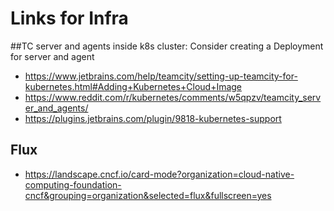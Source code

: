 # Links for Infra
##TC server and agents inside k8s cluster:
Consider creating a Deployment for server and agent
- https://www.jetbrains.com/help/teamcity/setting-up-teamcity-for-kubernetes.html#Adding+Kubernetes+Cloud+Image
- https://www.reddit.com/r/kubernetes/comments/w5qpzv/teamcity_server_and_agents/
- https://plugins.jetbrains.com/plugin/9818-kubernetes-support

## Flux
- https://landscape.cncf.io/card-mode?organization=cloud-native-computing-foundation-cncf&grouping=organization&selected=flux&fullscreen=yes
